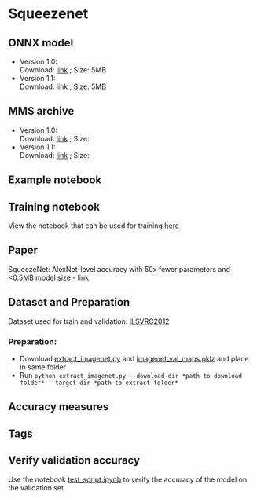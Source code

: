 # Squeezenet
## ONNX model
* Version 1.0: <br>Download: [link]() ; Size: 5MB
* Version 1.1:<br>Download: [link]() ; Size: 5MB
## MMS archive
* Version 1.0: <br>Download: [link]() ; Size:
* Version 1.1:<br>Download: [link]() ; Size:
## Example notebook
## Training notebook
View the notebook that can be used for training [here](train_notebook_squeezenet.ipynb)
## Paper
SqueezeNet: AlexNet-level accuracy with 50x fewer parameters and <0.5MB model size - [link](https://arxiv.org/abs/1602.07360)
## Dataset and Preparation
Dataset used for train and validation: [ILSVRC2012](http://www.image-net.org/challenges/LSVRC/2012/)
### Preparation:
* Download [extract_imagenet.py](../extract_imagenet.py) and [imagenet_val_maps.pklz](../imagenet_val_maps.pklz) and place in same folder
* Run `python extract_imagenet.py --download-dir *path to download folder* --target-dir *path to extract folder*`
## Accuracy measures
## Tags
## Verify validation accuracy
Use the notebook [test_script.ipynb](../test_script.ipynb) to verify the accuracy of the model on the validation set
